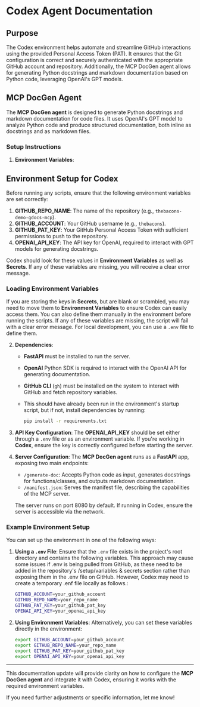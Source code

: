 
# Codex Agent Documentation

## Purpose

The Codex environment helps automate and streamline GitHub interactions using the provided Personal Access Token (PAT). It ensures that the Git configuration is correct and securely authenticated with the appropriate GitHub account and repository. Additionally, the MCP DocGen agent allows for generating Python docstrings and markdown documentation based on Python code, leveraging OpenAI's GPT models.

## MCP DocGen Agent

The **MCP DocGen agent** is designed to generate Python docstrings and markdown documentation for code files. It uses OpenAI's GPT model to analyze Python code and produce structured documentation, both inline as docstrings and as markdown files.

### Setup Instructions

1. **Environment Variables**:
   

 ## Environment Setup for Codex

Before running any scripts, ensure that the following environment variables are set correctly:

1. **GITHUB_REPO_NAME**: The name of the repository (e.g., `thebacons-demo-gdocs-mcp`).
2. **GITHUB_ACCOUNT**: Your GitHub username (e.g., `thebacons`).
3. **GITHUB_PAT_KEY**: Your GitHub Personal Access Token with sufficient permissions to push to the repository.
4. **OPENAI_API_KEY**: The API key for OpenAI, required to interact with GPT models for generating docstrings.

Codex should look for these values in **Environment Variables** as well as **Secrets**. If any of these variables are missing, you will receive a clear error message.

### Loading Environment Variables

If you are storing the keys in **Secrets**,  but are blank or scrambled, you may need to move them to **Environment Variables** to ensure Codex can easily access them. You can also define them manually in the environment before running the scripts.
If any of these variables are missing, the script will fail with a clear error message. For local development, you can use a `.env` file to define them.

2. **Dependencies**:

   * **FastAPI** must be installed to run the server.
   * **OpenAI** Python SDK is required to interact with the OpenAI API for generating documentation.
   * **GitHub CLI** (`gh`) must be installed on the system to interact with GitHub and fetch repository variables.
   * This should have already been run in the environment's startup script, but if not,  install dependencies by running:

     ```bash
     pip install -r requirements.txt
     ```

3. **API Key Configuration**:
   The **OPENAI\_API\_KEY** should be set either through a `.env` file or as an environment variable. If you're working in **Codex**, ensure the key is correctly configured before starting the server.

4. **Server Configuration**:
   The **MCP DocGen agent** runs as a **FastAPI** app, exposing two main endpoints:

   * `/generate-doc`: Accepts Python code as input, generates docstrings for functions/classes, and outputs markdown documentation.
   * `/manifest.json`: Serves the manifest file, describing the capabilities of the MCP server.

   The server runs on port 8080 by default. If running in Codex, ensure the server is accessible via the network.

### Example Environment Setup

You can set up the environment in one of the following ways:

1. **Using a `.env` File**:
   Ensure that the `.env` file exists in the project's root directory and contains the following variables. This approach may cause some issues if .env  is being pulled from GitHub,  as these need to be added in the repository's /setup/variables & secrets section rather than exposing them  in the .env file on GitHub. However,  Codex may need to create a temporary .enf file locally as follows.:

   ```bash
   GITHUB_ACCOUNT=your_github_account
   GITHUB_REPO_NAME=your_repo_name
   GITHUB_PAT_KEY=your_github_pat_key
   OPENAI_API_KEY=your_openai_api_key
   ```

2. **Using Environment Variables**:
   Alternatively, you can set these variables directly in the environment:

   ```bash
   export GITHUB_ACCOUNT=your_github_account
   export GITHUB_REPO_NAME=your_repo_name
   export GITHUB_PAT_KEY=your_github_pat_key
   export OPENAI_API_KEY=your_openai_api_key
   ```

---

This documentation update will provide clarity on how to configure the **MCP DocGen agent** and integrate it with Codex, ensuring it works with the required environment variables.

If you need further adjustments or specific information, let me know!
